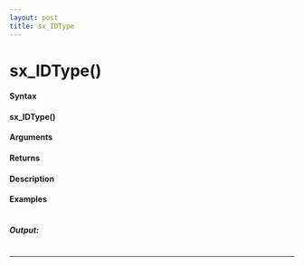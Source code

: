 ```yaml
---
layout: post
title: sx_IDType
---
```


# sx_IDType()


#### Syntax

#### sx_IDType()

#### Arguments

#### Returns

#### Description

#### Examples

```

```

##### Output:

```

```

---